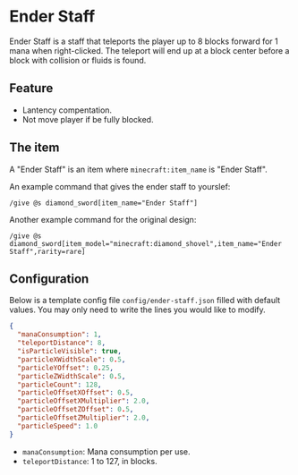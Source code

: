 # Ender Staff

Ender Staff is a staff that teleports the player up to 8 blocks forward for 1 mana when right-clicked. The teleport will end up at a block center before a block with collision or fluids is found.

## Feature

- Lantency compentation.
- Not move player if be fully blocked.

## The item

A "Ender Staff" is an item where `minecraft:item_name` is "Ender Staff".

An example command that gives the ender staff to yourslef:

```mcfunction
/give @s diamond_sword[item_name="Ender Staff"]
```

Another example command for the original design:

```mcfunction
/give @s diamond_sword[item_model="minecraft:diamond_shovel",item_name="Ender Staff",rarity=rare]
```

## Configuration

Below is a template config file `config/ender-staff.json` filled with default values. You may only need to write the lines you would like to modify.

```json
{
  "manaConsumption": 1,
  "teleportDistance": 8,
  "isParticleVisible": true,
  "particleXWidthScale": 0.5,
  "particleYOffset": 0.25,
  "particleZWidthScale": 0.5,
  "particleCount": 128,
  "particleOffsetXOffset": 0.5,
  "particleOffsetXMultiplier": 2.0,
  "particleOffsetZOffset": 0.5,
  "particleOffsetZMultiplier": 2.0,
  "particleSpeed": 1.0
}
```

- `manaConsumption`: Mana consumption per use.
- `teleportDistance`: 1 to 127, in blocks.
